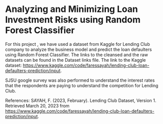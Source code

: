 # Analyzing and Minimizing Loan Investment Risks using Random Forest Classifier

For this project , we have used a dataset from Kaggle for Lending Club company to analyze the business model and predict the loan defaulters using 
Random Forest Classifier. The links to the cleansed and the raw datasets can be found in the Dataset links file. 
The link to the Kaggle dataset: https://www.kaggle.com/code/faressayah/lending-club-loan-defaulters-prediction/input.

SJSU google survey was also performed to understand the interest rates that the respondents are paying to understand the competition for Lending Club.

References:
SAYAH, F. (2023, February). Lending Club Dataset, Version 1. Retrieved March 20, 2023 from https://www.kaggle.com/code/faressayah/lending-club-loan-defaulters-prediction/input.
